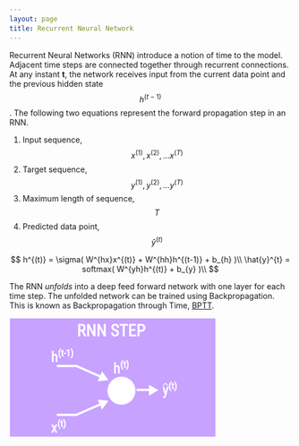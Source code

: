 ```yaml
---
layout: page
title: Recurrent Neural Network
---
```


Recurrent Neural Networks (RNN) introduce a notion of time to the model. Adjacent time steps are connected together through recurrent connections. At any instant **t**, the network receives input from the current data point and the previous hidden state $$h^{(t-1)}$$. The following two equations represent the forward propagation step in an RNN.

1. Input sequence, $$x^{(1)}, x^{(2)},... x^{(T)}$$
2. Target sequence, $$y^{(1)}, y^{(2)},... y^{(T)}$$
3. Maximum length of sequence, $$T$$
4. Predicted data point, $$\hat{y}^{(t)}$$


$$
h^{(t)} = \sigma( W^{hx}x^{(t)} + W^{hh}h^{(t-1)} + b_{h} )\\
\hat{y}^{t} = softmax( W^{yh}h^{(t)} + b_{y} )\\
$$

The RNN *unfolds* into a deep feed forward network with one layer for each time step. The unfolded network can be trained using Backpropagation. This is known as Backpropagation through Time, [BPTT](#).

![](/img/graph/rnn_step.png)


